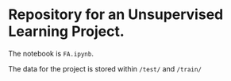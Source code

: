 

# Repository for an Unsupervised Learning Project. 

The notebook is `FA.ipynb`. 

The data for the project is stored within `/test/` and `/train/`